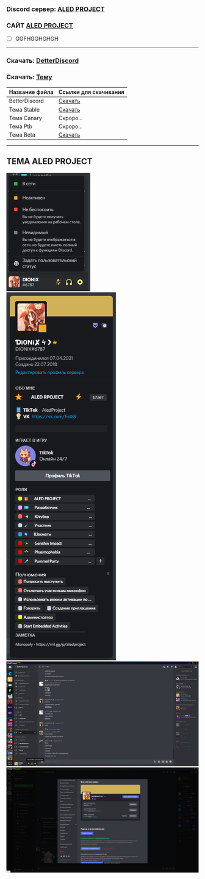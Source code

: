 ### Discord сервер: [ALED PROJECT](https://discord.gg/rQHRex2)
### САЙТ [ALED PROJECT](https://aledproject.github.io)
- [ ] GGFHGGHGHGH
---
### Скачать: [DetterDiscord](https://BetterDiscord.app)
### Скачать: [Тему](https://github.com/ALEDPROJECT/ALED-THEME/releases/download/Stable/aledproject.theme.css)
Название файла | Ссылки для скачивания
------------ | -------------
BetterDiscord | [Скачать](https://BetterDiscord.app) |
Тема Stable | [Скачать](https://github.com/ALEDPROJECT/ALED-THEME/releases/download/Stable/aledproject.theme.css) |
Тема Canary | Скроро... |
Тема Ptb | Скроро... |
Тема Beta | [Скачать](https://github.com/ALEDPROJECT/ALED-THEME/releases/download/S-14.58/aledproject.theme.css) |
---
## ТЕМА ALED PROJECT 
![](statusmenu.png) ![](profile.png) ![](theme.png) ![](settings.png)
